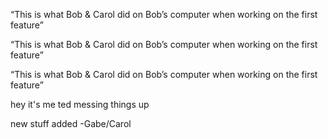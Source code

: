 

“This is what Bob & Carol did on Bob’s computer when working on the first feature”



“This is what Bob & Carol did on Bob’s computer when working on the first feature”

“This is what Bob & Carol did on Bob’s computer when working on the first feature” 

hey it's me ted messing things up

new stuff added -Gabe/Carol